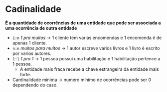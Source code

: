 # Cadinalidade
**É a quantidade de ocorrências de uma entidade que pode ser associada a uma ocorrência de outra entidade**  

* `1:n` _1 pra muitos_ -> 1 cliente tem varias encomendas e 1 encomenda é de apenas 1 cliente.
* `n:n` _muitos para muitos_ -> 1 autor escreve varios livros e 1 livro é escrito por varios autores.
* `1:1` _1 pra 1_ -> 1 pessoa possui uma habilitação e 1 habilitação pertence a 1 pessoa.
    - A entidade mais fraca recebe a chave estrangeira da entidade mais forte.
* Cardinalidade mínima -> numero mínimo de ocorrências pode ser 0 dependendo do caso.
